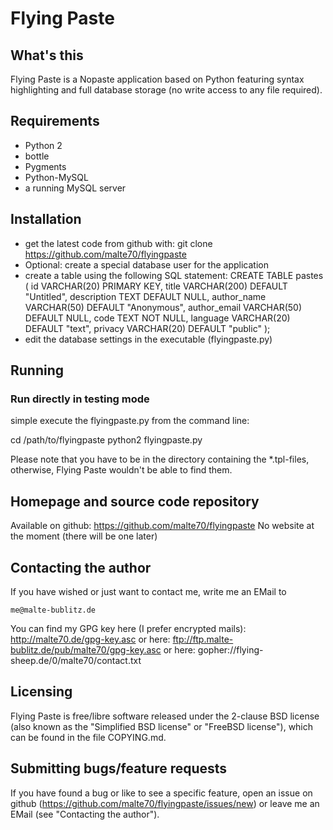 Flying Paste
============

What's this
-----------

Flying Paste is a Nopaste application based on Python featuring
syntax highlighting and full database storage (no write access to
any file required).

Requirements
------------

 - Python 2
 - bottle
 - Pygments
 - Python-MySQL
 - a running MySQL server

Installation
------------

 - get the latest code from github with:
      git clone https://github.com/malte70/flyingpaste
 - Optional: create a special database user for the application
 - create a table using the following SQL statement:
      CREATE TABLE pastes (
        id VARCHAR(20) PRIMARY KEY,
        title VARCHAR(200) DEFAULT "Untitled",
        description TEXT DEFAULT NULL,
        author_name VARCHAR(50) DEFAULT "Anonymous",
        author_email VARCHAR(50) DEFAULT NULL,
        code TEXT NOT NULL,
        language VARCHAR(20) DEFAULT "text",
        privacy VARCHAR(20) DEFAULT "public"
      );
 - edit the database settings in the executable (flyingpaste.py)

Running
-------

### Run directly in testing mode
simple execute the flyingpaste.py from the command line:

   cd /path/to/flyingpaste
   python2 flyingpaste.py

Please note that you have to be in the directory containing the \*.tpl-files,
otherwise, Flying Paste wouldn't be able to find them.

Homepage and source code repository
-----------------------------------

Available on github: https://github.com/malte70/flyingpaste
No website at the moment (there will be one later)

Contacting the author
---------------------

If you have wished or just want to contact me,
write me an EMail to

    me@malte-bublitz.de

You can find my GPG key here (I prefer encrypted mails):
http://malte70.de/gpg-key.asc
or here:
ftp://ftp.malte-bublitz.de/pub/malte70/gpg-key.asc
or here:
gopher://flying-sheep.de/0/malte70/contact.txt

Licensing
---------

Flying Paste is free/libre software released under the 2-clause BSD license
(also known as the "Simplified BSD license" or "FreeBSD license"), which
can be found in the file COPYING.md.

Submitting bugs/feature requests
--------------------------------

If you have found a bug or like to see a specific feature, open an issue on
github (https://github.com/malte70/flyingpaste/issues/new) or leave me an
EMail (see "Contacting the author").

